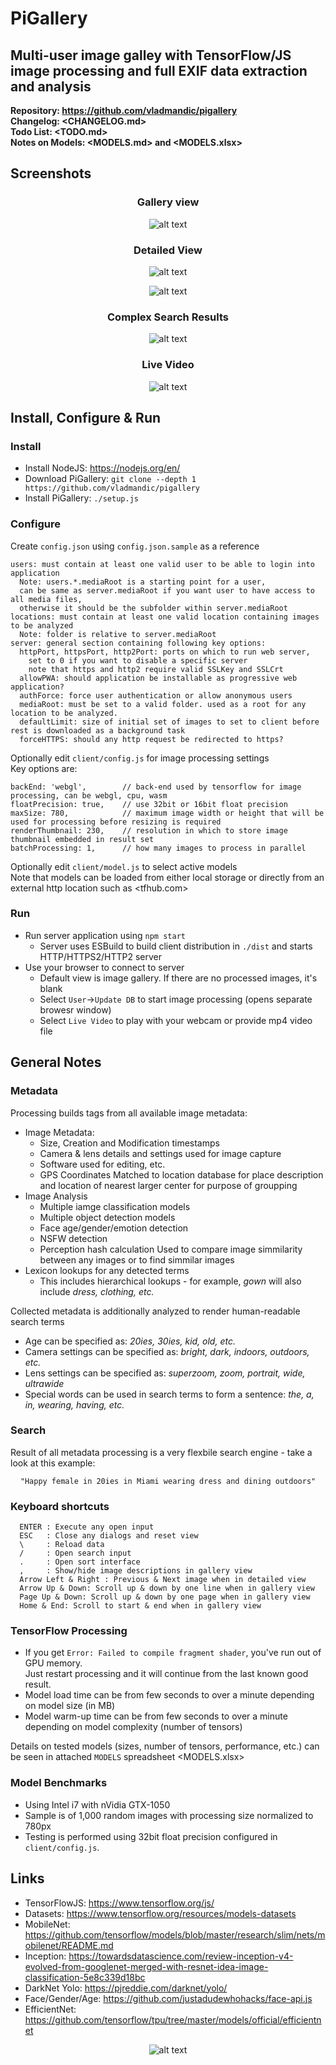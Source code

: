 # PiGallery

## Multi-user image galley with TensorFlow/JS image processing and full EXIF data extraction and analysis

**Repository: <https://github.com/vladmandic/pigallery>**  
**Changelog: <CHANGELOG.md>**  
**Todo List: <TODO.md>**  
**Notes on Models: <MODELS.md> and <MODELS.xlsx>**

## Screenshots

<center>

### Gallery view

![alt text](assets/screenshot-gallery.png)

### Detailed View

![alt text](assets/screenshot-details.png)

![alt text](assets/screenshot-mobile.png)

### Complex Search Results

![alt text](assets/screenshot-search.png)

### Live Video

![alt text](assets/screenshot-video.png)

</center>

## Install, Configure & Run

### Install

- Install NodeJS: <https://nodejs.org/en/>
- Download PiGallery: `git clone --depth 1 https://github.com/vladmandic/pigallery`
- Install PiGallery: `./setup.js`

### Configure

Create `config.json` using `config.json.sample` as a reference

    users: must contain at least one valid user to be able to login into application  
      Note: users.*.mediaRoot is a starting point for a user,  
      can be same as server.mediaRoot if you want user to have access to all media files,  
      otherwise it should be the subfolder within server.mediaRoot
    locations: must contain at least one valid location containing images to be analyzed  
      Note: folder is relative to server.mediaRoot
    server: general section containing following key options:
      httpPort, httpsPort, http2Port: ports on which to run web server,  
        set to 0 if you want to disable a specific server  
        note that https and http2 require valid SSLKey and SSLCrt  
      allowPWA: should application be installable as progressive web application?
      authForce: force user authentication or allow anonymous users
      mediaRoot: must be set to a valid folder. used as a root for any location to be analyzed.
      defaultLimit: size of initial set of images to set to client before rest is downloaded as a background task
      forceHTTPS: should any http request be redirected to https?

Optionally edit `client/config.js` for image processing settings  
Key options are:

    backEnd: 'webgl',        // back-end used by tensorflow for image processing, can be webgl, cpu, wasm
    floatPrecision: true,    // use 32bit or 16bit float precision
    maxSize: 780,            // maximum image width or height that will be used for processing before resizing is required
    renderThumbnail: 230,    // resolution in which to store image thumbnail embedded in result set
    batchProcessing: 1,      // how many images to process in parallel

Optionally edit `client/model.js` to select active models  
Note that models can be loaded from either local storage or directly from an external http location such as <tfhub.com>

### Run

- Run server application using `npm start`
  - Server uses ESBuild to build client distribution in `./dist` and starts HTTP/HTTPS2/HTTP2 server
- Use your browser to connect to server
  - Default view is image gallery. If there are no processed images, it's blank
  - Select `User`->`Update DB` to start image processing (opens separate browesr window)
  - Select `Live Video` to play with your webcam or provide mp4 video file

## General Notes

### Metadata

Processing builds tags from all available image metadata:

- Image Metadata:
  - Size, Creation and Modification timestamps
  - Camera & lens details and settings used for image capture
  - Software used for editing, etc.
  - GPS Coordinates
    Matched to location database for place description and location of nearest larger center for purpose of groupping
- Image Analysis
  - Multiple iamge classification models
  - Multiple object detection models
  - Face age/gender/emotion detection
  - NSFW detection
  - Perception hash calculation
    Used to compare image simmilarity between any images or to find simmilar images
- Lexicon lookups for any detected terms
  - This includes hierarchical lookups - for example, *gown* will also include *dress, clothing, etc.*

Collected metadata is additionally analyzed to render human-readable search terms

- Age can be specified as: *20ies, 30ies, kid, old, etc.*
- Camera settings can be specified as: *bright, dark, indoors, outdoors, etc.*
- Lens settings can be specified as: *superzoom, zoom, portrait, wide, ultrawide*
- Special words can be used in search terms to form a sentence: *the, a, in, wearing, having, etc.*

### Search

Result of all metadata processing is a very flexbile search engine - take a look at this example:

<center>

`"Happy female in 20ies in Miami wearing dress and dining outdoors"`

</center>

### Keyboard shortcuts

      ENTER : Execute any open input
      ESC   : Close any dialogs and reset view
      \     : Reload data
      /     : Open search input
      .     : Open sort interface
      ,     : Show/hide image descriptions in gallery view
      Arrow Left & Right : Previous & Next image when in detailed view
      Arrow Up & Down: Scroll up & down by one line when in gallery view
      Page Up & Down: Scroll up & down by one page when in gallery view
      Home & End: Scroll to start & end when in gallery view

### TensorFlow Processing

- If you get `Error: Failed to compile fragment shader`, you've run out of GPU memory.  
  Just restart processing and it will continue from the last known good result.
- Model load time can be from few seconds to over a minute depending on model size (in MB)
- Model warm-up time can be from few seconds to over a minute depending on model complexity (number of tensors)

Details on tested models (sizes, number of tensors, performance, etc.) can be seen in attached `MODELS` spreadsheet <MODELS.xlsx>

### Model Benchmarks

- Using Intel i7 with nVidia GTX-1050
- Sample is of 1,000 random images with processing size normalized to 780px
- Testing is performed using 32bit float precision configured in `client/config.js`.

## Links

- TensorFlowJS: <https://www.tensorflow.org/js/>
- Datasets: <https://www.tensorflow.org/resources/models-datasets>
- MobileNet: <https://github.com/tensorflow/models/blob/master/research/slim/nets/mobilenet/README.md>
- Inception: <https://towardsdatascience.com/review-inception-v4-evolved-from-googlenet-merged-with-resnet-idea-image-classification-5e8c339d18bc>
- DarkNet Yolo: <https://pjreddie.com/darknet/yolo/>
- Face/Gender/Age: <https://github.com/justadudewhohacks/face-api.js>
- EfficientNet: <https://github.com/tensorflow/tpu/tree/master/models/official/efficientnet>

<center>

![alt text](favicon.ico)

</center>
